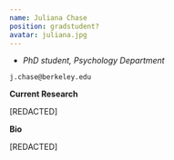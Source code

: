 ```yaml
---
name: Juliana Chase
position: gradstudent?
avatar: juliana.jpg
---
```


- _PhD student, Psychology Department_<br>

<i class="fa fa-envelope-o"></i> `j.chase@berkeley.edu`

**Current Research**

[REDACTED]

**Bio**

[REDACTED]